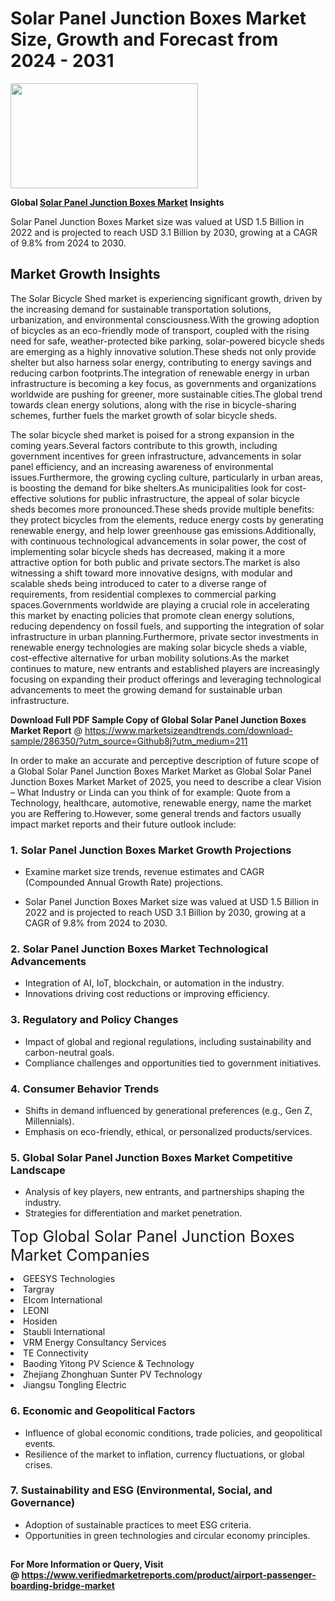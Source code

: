 <H1>Solar Panel Junction Boxes Market Size, Growth and Forecast from 2024 - 2031</H1><img class="aligncenter size-medium wp-image-584254" src="https://thirdeyenews.in/wp-content/uploads/2024/09/Global-Market-Research-300x168.jpeg" alt="" width="300" height="168" /><p><strong>Global&nbsp;<a href="https://www.marketsizeandtrends.com/download-sample/286350/?utm_source=Github8j?utm_medium=211">Solar Panel Junction Boxes Market</a> Insights</strong></p><p>Solar Panel Junction Boxes Market size was valued at USD 1.5 Billion in 2022 and is projected to reach USD 3.1 Billion by 2030, growing at a CAGR of 9.8% from 2024 to 2030.</p><p><h2>Market Growth Insights</h2> <p>The Solar Bicycle Shed market is experiencing significant growth, driven by the increasing demand for sustainable transportation solutions, urbanization, and environmental consciousness.With the growing adoption of bicycles as an eco-friendly mode of transport, coupled with the rising need for safe, weather-protected bike parking, solar-powered bicycle sheds are emerging as a highly innovative solution.These sheds not only provide shelter but also harness solar energy, contributing to energy savings and reducing carbon footprints.The integration of renewable energy in urban infrastructure is becoming a key focus, as governments and organizations worldwide are pushing for greener, more sustainable cities.The global trend towards clean energy solutions, along with the rise in bicycle-sharing schemes, further fuels the market growth of solar bicycle sheds.</p> <p>The solar bicycle shed market is poised for a strong expansion in the coming years.Several factors contribute to this growth, including government incentives for green infrastructure, advancements in solar panel efficiency, and an increasing awareness of environmental issues.Furthermore, the growing cycling culture, particularly in urban areas, is boosting the demand for bike shelters.As municipalities look for cost-effective solutions for public infrastructure, the appeal of solar bicycle sheds becomes more pronounced.These sheds provide multiple benefits: they protect bicycles from the elements, reduce energy costs by generating renewable energy, and help lower greenhouse gas emissions.Additionally, with continuous technological advancements in solar power, the cost of implementing solar bicycle sheds has decreased, making it a more attractive option for both public and private sectors.The market is also witnessing a shift toward more innovative designs, with modular and scalable sheds being introduced to cater to a diverse range of requirements, from residential complexes to commercial parking spaces.Governments worldwide are playing a crucial role in accelerating this market by enacting policies that promote clean energy solutions, reducing dependency on fossil fuels, and supporting the integration of solar infrastructure in urban planning.Furthermore, private sector investments in renewable energy technologies are making solar bicycle sheds a viable, cost-effective alternative for urban mobility solutions.As the market continues to mature, new entrants and established players are increasingly focusing on expanding their product offerings and leveraging technological advancements to meet the growing demand for sustainable urban infrastructure.</p> <p><span class=""><strong>Download Full PDF Sample Copy of Global Solar Panel Junction Boxes Market Report</strong> @ <a href="https://www.marketsizeandtrends.com/download-sample/286350/?utm_source=Github8j?utm_medium=211" target="_blank">https://www.marketsizeandtrends.com/download-sample/286350/?utm_source=Github8j?utm_medium=211</a></span></p><p>In order to make an accurate and perceptive description of future scope of a Global&nbsp;Solar Panel Junction Boxes Market Market as Global&nbsp;Solar Panel Junction Boxes Market Market of 2025, you need to describe a clear Vision &ndash; What Industry or Linda can you think of for example: Quote from a Technology, healthcare, automotive, renewable energy, name the market you are Reffering to.However, some general trends and factors usually impact market reports and their future outlook include:</p><h3>1.&nbsp;<strong>Solar Panel Junction Boxes Market Growth Projections</strong></h3><ul><li>Examine market size trends, revenue estimates and CAGR (Compounded Annual Growth Rate) projections.</li><li><p>Solar Panel Junction Boxes Market size was valued at USD 1.5 Billion in 2022 and is projected to reach USD 3.1 Billion by 2030, growing at a CAGR of 9.8% from 2024 to 2030.</p></li></ul><h3>2.&nbsp;<strong>Solar Panel Junction Boxes Market Technological Advancements</strong></h3><ul><li>Integration of AI, IoT, blockchain, or automation in the industry.</li><li>Innovations driving cost reductions or improving efficiency.</li></ul><h3>3.&nbsp;<strong>Regulatory and Policy Changes</strong></h3><ul><li>Impact of global and regional regulations, including sustainability and carbon-neutral goals.</li><li>Compliance challenges and opportunities tied to government initiatives.</li></ul><h3>4.&nbsp;<strong>Consumer Behavior Trends</strong></h3><ul><li>Shifts in demand influenced by generational preferences (e.g., Gen Z, Millennials).</li><li>Emphasis on eco-friendly, ethical, or personalized products/services.</li></ul><h3>5.&nbsp;<strong>Global Solar Panel Junction Boxes Market Competitive Landscape</strong></h3><ul><li>Analysis of key players, new entrants, and partnerships shaping the industry.</li><li>Strategies for differentiation and market penetration.</li></ul><p data-pm-slice="1 1 []"><span style="color: inherit; font-family: inherit; font-size: 25px;">Top Global Solar Panel Junction Boxes Market Companies</span></p><div class="" data-test-id=""><p><li>GEESYS Technologies</li><li> Targray</li><li> EIcom International</li><li> LEONI</li><li> Hosiden</li><li> Staubli International</li><li> VRM Energy Consultancy Services</li><li> TE Connectivity</li><li> Baoding Yitong PV Science & Technology</li><li> Zhejiang Zhonghuan Sunter PV Technology</li><li> Jiangsu Tongling Electric</li></p></div><h3>6.&nbsp;<strong>Economic and Geopolitical Factors</strong></h3><ul><li>Influence of global economic conditions, trade policies, and geopolitical events.</li><li>Resilience of the market to inflation, currency fluctuations, or global crises.</li></ul><h3>7.&nbsp;<strong>Sustainability and ESG (Environmental, Social, and Governance)</strong></h3><ul><li>Adoption of sustainable practices to meet ESG criteria.</li><li>Opportunities in green technologies and circular economy principles.</li></ul><h2><strong style="font-size: 14px;">For More Information or Query, Visit @&nbsp;</strong><a style="background-color: #ffffff; font-size: 14px;" href="https://www.marketsizeandtrends.com/report/solar-panel-junction-boxes-market/" target="_blank">https://www.verifiedmarketreports.com/product/airport-passenger-boarding-bridge-market</a></h2>